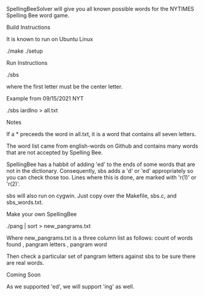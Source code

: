 SpellingBeeSolver will give you all known possible words
for the NYTIMES Spelling Bee word game.

Build Instructions

  It is known to run on Ubuntu Linux

  ./make
  ./setup

Run Instructions

  ./sbs <seven-puzzle-letters>

  where the first letter must be the center letter.

Example from 09/15/2021 NYT

  ./sbs iardlno > all.txt

Notes

  If a * preceeds the word in all.txt, it is a word that contains
  all seven letters.

  The word list came from english-words on Github and contains many
  words that are not accepted by Spelling Bee.

  SpellingBee has a habbit of adding 'ed' to the ends of some
  words that are not in the dictionary. Consequently, sbs adds a
  'd' or 'ed' appropriately so you can check those too. Lines
  where this is done, are marked with 'r(1)' or 'r(2)'.

  sbs will also run on cygwin. Just copy over the Makefile,
  sbs.c, and sbs_words.txt.

Make your own SpellingBee

  ./pang | sort > new_pangrams.txt

  Where new_pangrams.txt is a three column list as follows:
    count of words found , pangram letters , pangram word

  Then check a particular set of pangram letters against sbs to be
  sure there are real words.
  
Coming Soon

  As we supported 'ed', we will support 'ing' as well.

